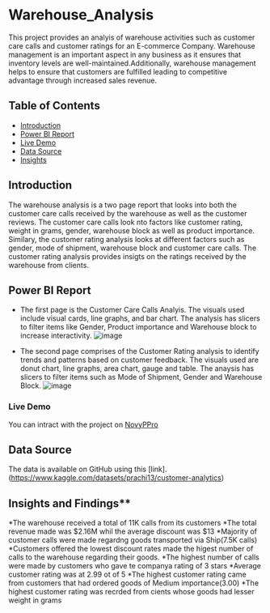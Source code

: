 # Warehouse_Analysis
This project provides an analyis of warehouse activities such as customer care calls and customer ratings for an E-commerce Company. Warehouse management is an important aspect in any business as it ensures that inventory levels are well-maintained.Additionally, warehouse management helps to ensure that customers are fulfilled leading to competitive advantage through increased sales revenue. 

## Table of Contents

- [Introduction](#introduction)
- [Power BI Report](#power-bi-report)
- [Live Demo](#live-demo)
- [Data Source](#data-source)
- [Insights](#Insights-and-findings)


## Introduction

The warehouse analysis is a two page report that looks into both the customer care calls received by the warehouse as well as the customer reviews. The customer care calls look nto factors like customer rating, weight in grams, gender, warehouse block as well as product importance. Similary, the customer rating analysis looks at different factors such as gender, mode of shipment, warehouse block and customer care calls. The customer rating analysis provides insigts on the ratings received by the warehouse from clients.

## Power BI Report

* The first page is the Customer Care Calls Analyis. The visuals used include visual cards, line graphs, and bar chart. The analysis has slicers to filter items like Gender, Product importance and Warehouse block to increase interactivity. 
![image](https://github.com/CynieC/Warehouse_Analysis/assets/100769722/c474827a-8cbf-40b6-ae8d-c5299fa2c021)

* The second page comprises of the Customer Rating analysis to identify trends and patterns based on customer feedback. The visuals used are donut chart, line graphs, area chart, gauge and table. The anaysis has slicers to filter items such as Mode of Shipment, Gender and Warehouse Block. 
![image](https://github.com/CynieC/Warehouse_Analysis/assets/100769722/5dc71320-f574-44f2-8675-be0df12d6b7f)


### Live Demo

You can intract with the project on [NovyPPro](https://www.novypro.com/profile_projects/cynthianafula?authuser=0&prompt=consent&scope=email%20profile%20https%3A%2F%2Fwww.googleapis.com%2Fauth%2Fuserinfo.profile%20https%3A%2F%2Fwww.googleapis.com%2Fauth%2Fuserinfo.email%20openid)

## Data Source

The data is available on GitHub using this [link]. (https://www.kaggle.com/datasets/prachi13/customer-analytics)


## Insights and Findings**
*The warehouse received a total of 11K calls from its customers
*The total revenue made was $2.16M whil the average discount was $13
*Majority of customer calls were made regardng goods transported via Ship(7.5K calls)
*Customers offered the lowest discount rates made the higest number of calls to the warehouse regarding their goods.
*The highest number of calls were made by customers who gave te companya rating of 3 stars
*Average customer rating was at 2.99 ot of 5
*The highest customer rating came from customers that had ordered goods of Medium importance(3.00)
*The highest customer rating was recrded from cients whose goods had lesser weight in grams
